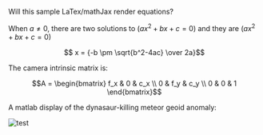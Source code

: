 Will this sample LaTex/mathJax render equations?

When $a \ne 0$, there are two solutions to $(ax^2 + bx + c = 0)$ and they are $(ax^2 + bx + c = 0)$  

$$ x = {-b \pm \sqrt{b^2-4ac} \over 2a}$$

The camera intrinsic matrix is:

$$A = \begin{bmatrix}
       f_x & 0 & c_x \\
       0 & f_y & c_y \\
       0 &   0 &  1
      \end{bmatrix}$$

A matlab display of the dynasaur-killing meteor geoid anomaly:

![test](http://acadiacontrols.com/images/carribbean_large.jpg)


